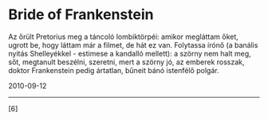 # Bride of Frankenstein

Az őrült Pretorius meg a táncoló lombiktörpéi: amikor megláttam őket, ugrott be, hogy láttam már a filmet, de hát ez van. Folytassa írónő (a banális nyitás Shelleyékkel - estimese a kandalló mellett): a szörny nem halt meg, sőt, megtanult beszélni, szeretni, mert a szörny jó, az emberek rosszak, doktor Frankenstein pedig ártatlan, bűneit bánó istenfélő polgár.


2010-09-12 

----

[6]

